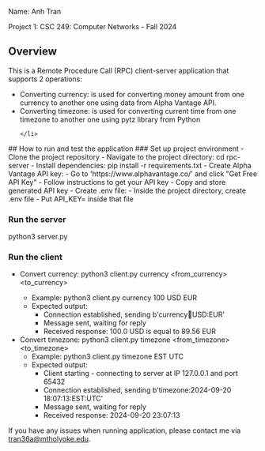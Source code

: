 <p> Name: Anh Tran </p> 
<p>Project 1: CSC 249: Computer Networks - Fall 2024</p> 
<h2>Overview</h2>
<p>
  This is a Remote Procedure Call (RPC) client-server application that supports 2 operations:
  <ul>
    <li>
      Converting currency: is used for converting money amount from one currency to another one using data from Alpha Vantage API. 
    </li>
    <li>
      Converting timezone: is used for converting current time from one timezone to another one using pytz library from Python

    </li>
  </ul>
</p>
## How to run and test the application
### Set up project environment 
- Clone the project repository
- Navigate to the project directory: cd rpc-server
- Install dependencies: pip install -r requirements.txt
- Create Alpha Vantage API key:
  - Go to 'https://www.alphavantage.co/' and click "Get Free API Key"
  - Follow instructions to get your API key
  - Copy and store generated API key
- Create .env file:
  - Inside the project directory, create .env file
  - Put API_KEY=<your_api_key> inside that file

### Run the server
python3 server.py

### Run the client
- Convert currency: python3 client.py currency <amount> <from_currency> <to_currency>
  - Example: python3 client.py currency 100 USD EUR
  - Expected output: 
    - Connection established, sending b'currency:100:USD:EUR'
    - Message sent, waiting for reply
    - Received response: 100.0 USD is equal to 89.56 EUR
- Convert timezone: python3 client.py timezone <from_timezone> <to_timezone>
  - Example: python3 client.py timezone EST UTC
  - Expected output:
    - Client starting - connecting to server at IP 127.0.0.1 and port 65432
    - Connection established, sending b'timezone:2024-09-20 18:07:13:EST:UTC'
    - Message sent, waiting for reply
    - Received response: 2024-09-20 23:07:13

If you have any issues when running application, please contact me via tran36a@mtholyoke.edu.
